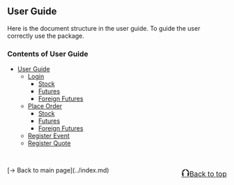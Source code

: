 ## User Guide
Here is the document structure in the user guide. To guide the user correctly use the package.

### Contents of User Guide
- [User Guide](user_guide.md)
    - [Login](login.md)
        - [Stock](login.md#stock)
        - [Futures](login.md#futures)
        - [Foreign Futures](login.md#foreign-futures)
    - [Place Order](place_order.md)
        - [Stock](place_order.md#stock)
        - [Futures](place_order.md#futures)
        - [Foreign Futures](place_order.md#foreign-futures)
    - [Register Event](register_report.md)  
    - [Register Quote](register_quote.md)


<br/>
<p style="text-align:left;">
    [→ Back to main page](../index.md)
    <span style="float:right;">
        <a href="#top"><font size="5">⮉</font><font size="3">Back to top</font></a>
    </span>
</p>